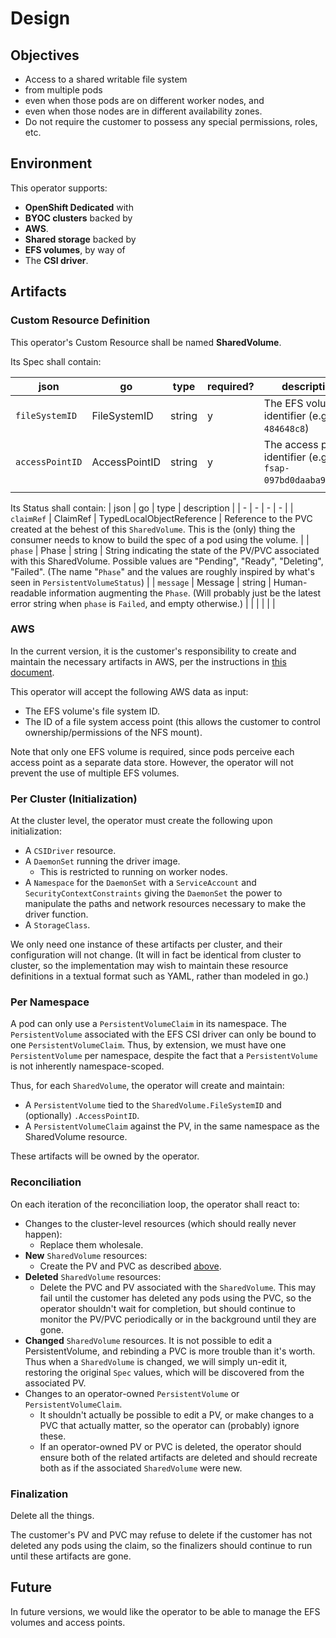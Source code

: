 # Design

## Objectives
- Access to a shared writable file system
- from multiple pods
- even when those pods are on different worker nodes, and
- even when those nodes are in different availability zones.
- Do not require the customer to possess any special permissions, roles, etc.

## Environment
This operator supports:
- **OpenShift Dedicated** with
- **BYOC clusters** backed by
- **AWS**.
- **Shared storage** backed by
- **EFS volumes**, by way of
- The **CSI driver**.

## Artifacts

### Custom Resource Definition
This operator's Custom Resource shall be named **SharedVolume**.

Its Spec shall contain:

| json            | go            | type   | required? | description |
| -               | -             | -      | -         | -           |
| `fileSystemID`  | FileSystemID  | string | y         | The EFS volume identifier (e.g. `fs-484648c8`) |
| `accessPointID` | AccessPointID | string | y         | The access point identifier (e.g. `fsap-097bd0daaba932e64`) |
|                 |               |        |           |             |

Its Status shall contain:
| json       | go       | type                      | description |
| -          | -        | -                         | -           |
| `claimRef` | ClaimRef | TypedLocalObjectReference | Reference to the PVC created at the behest of this `SharedVolume`. This is the (only) thing the consumer needs to know to build the spec of a pod using the volume. |
| `phase`    | Phase    | string                    | String indicating the state of the PV/PVC associated with this SharedVolume. Possible values are "Pending", "Ready", "Deleting", "Failed". (The name "`Phase`" and the values are roughly inspired by what's seen in `PersistentVolumeStatus`) |
| `message`  | Message  | string                    | Human-readable information augmenting the `Phase`. (Will probably just be the latest error string when `phase` is `Failed`, and empty otherwise.) |
|            |          |                           |             |

### AWS
In the current version, it is the customer's responsibility to create and maintain the necessary artifacts in AWS, per the
instructions in [this document](https://docs.google.com/document/d/1KdcqZirAdjZ2mJeqOKiMqiNTz4_VVZf7ePD5aB9RVXk).

This operator will accept the following AWS data as input:
- The EFS volume's file system ID.
- The ID of a file system access point (this allows the customer to control ownership/permissions of the NFS mount).

Note that only one EFS volume is required, since pods perceive each access point as a separate data store.
However, the operator will not prevent the use of multiple EFS volumes.

### Per Cluster (Initialization)
At the cluster level, the operator must create the following upon initialization:
- A `CSIDriver` resource.
- A `DaemonSet` running the driver image.
    - This is restricted to running on worker nodes.
- A `Namespace` for the `DaemonSet` with a `ServiceAccount` and `SecurityContextConstraints` giving the
  `DaemonSet` the power to manipulate the paths and network resources necessary to make the driver function.
- A `StorageClass`.

We only need one instance of these artifacts per cluster, and their configuration will not change.
(It will in fact be identical from cluster to cluster, so the implementation may wish to maintain these
resource definitions in a textual format such as YAML, rather than modeled in go.)

### Per Namespace
A pod can only use a `PersistentVolumeClaim` in its namespace.
The `PersistentVolume` associated with the EFS CSI driver can only be bound to one `PersistentVolumeClaim`.
Thus, by extension, we must have one `PersistentVolume` per namespace, despite the fact that a
`PersistentVolume` is not inherently namespace-scoped.

Thus, for each `SharedVolume`, the operator will create and maintain:
- A `PersistentVolume` tied to the `SharedVolume.FileSystemID` and (optionally) `.AccessPointID`.
- A `PersistentVolumeClaim` against the PV, in the same namespace as the SharedVolume resource.

These artifacts will be owned by the operator.

### Reconciliation
On each iteration of the reconciliation loop, the operator shall react to:
- Changes to the cluster-level resources (which should really never happen):
  - Replace them wholesale.
- **New** `SharedVolume` resources:
  - Create the PV and PVC as described [above](#per-namespace).
- **Deleted** `SharedVolume` resources:
  - Delete the PVC and PV associated with the `SharedVolume`.
    This may fail until the customer has deleted any pods using the PVC, so the operator shouldn't wait for completion,
    but should continue to monitor the PV/PVC periodically or in the background until they are gone.
- **Changed** `SharedVolume` resources.
  It is not possible to edit a PersistentVolume, and rebinding a PVC is more trouble than it's worth.
  Thus when a `SharedVolume` is changed, we will simply un-edit it, restoring the original `Spec` values, which will be discovered from the associated PV.
- Changes to an operator-owned `PersistentVolume` or `PersistentVolumeClaim`.
  - It shouldn't actually be possible to edit a PV, or make changes to a PVC that actually matter,
    so the operator can (probably) ignore these.
  - If an operator-owned PV or PVC is deleted, the operator should ensure both of the related artifacts are
    deleted and should recreate both as if the associated `SharedVolume` were new.

### Finalization
Delete all the things.

The customer's PV and PVC may refuse to delete if the customer has not deleted any pods using the claim,
so the finalizers should continue to run until these artifacts are gone.

## Future
In future versions, we would like the operator to be able to manage the EFS volumes and access points.